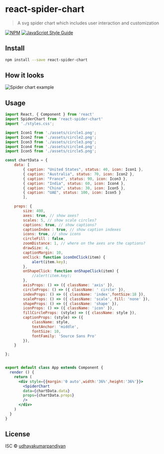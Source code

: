 # react-spider-chart

> A svg spider chart which includes user interaction and customization

[![NPM](https://img.shields.io/npm/v/react-spider-chart.svg)](https://www.npmjs.com/package/react-spider-chart) [![JavaScript Style Guide](https://img.shields.io/badge/code_style-standard-brightgreen.svg)](https://standardjs.com)

## Install

```bash
npm install --save react-spider-chart
```

## How it looks

![Spider chart example](./example/assets/spider-chart.PNG)

## Usage

```jsx
import React, { Component } from 'react'
import SpiderChart from 'react-spider-chart'
import './styles.css';

import Icon1 from './assets/circle1.png';
import Icon2 from './assets/circle2.png';
import Icon3 from './assets/circle3.png';
import Icon4 from './assets/circle4.png';
import Icon5 from './assets/circle5.png';

const chartData = {
    data: [
        { caption: "United States", status: 40, icon: Icon1 },
        { caption: "Australia", status: 70, icon: Icon2 },
        { caption: "France", status: 90, icon: Icon3 },
        { caption: "India", status: 60, icon: Icon4 },
        { caption: "China", status: 30, icon: Icon5 },
        { caption: "UAE", status: 100, icon: Icon5 }
        ],

    props: {
        size: 400,
        axes: true, // show axes?
        scales: 5, // show scale circles?
        captions: true, // show captions?
        captionIndex : true, // show caption indexes
        icons: true, // show icons
        circleFill : false,
        zoomDistance: 1, // where on the axes are the captions?
        drawSize: 4,
        captionMargin: 10,
        onClick: function iconOnClick(item) {
            alert(item.key);
        },
        onShapeClick: function onShapeClick(item) {
            //alert(item.key);
        },
        axisProps: () => ({ className: 'axis' }),
        circleProps: () => ({ className: ' circle' }),
        indexProps: () => ({ className: 'index',fontSize:18 }),
        scaleProps: () => ({ className: 'scale', fill: 'none' }),
        shapeProps: () => ({ className: 'shape' }),
        iconProps: () => ({ className: 'icon' }),
        fillCircleProps: (style) => ({ className: style }),
        captionProps: (style) => ({
            className: style,
            textAnchor: 'middle',
            fontSize: 10,
            fontFamily: 'Source Sans Pro'
        }),
    }

};


export default class App extends Component {
  render () {
    return (
      <div style={{margin:'0 auto',width:'36%',height:'36%'}}>
        <SpiderChart
		data={chartData.data}
		props={chartData.props}
		/>
      </div>
    )
  }
}
```

## License

ISC © [udhayakumarpandiyan](https://github.com/udhayakumarpandiyan)
